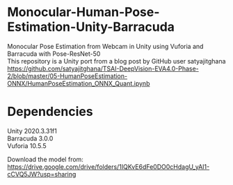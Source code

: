 # Monocular-Human-Pose-Estimation-Unity-Barracuda
Monocular Pose Estimation from Webcam in Unity using Vuforia and Barracuda with Pose-ResNet-50  
This repository is a Unity port from a blog post by GitHub user satyajitghana  
https://github.com/satyajitghana/TSAI-DeepVision-EVA4.0-Phase-2/blob/master/05-HumanPoseEstimation-ONNX/HumanPoseEstimation_ONNX_Quant.ipynb

# Dependencies
Unity 2020.3.31f1  
Barracuda 3.0.0  
Vuforia 10.5.5  
  
Download the model from: https://drive.google.com/drive/folders/1IQKvE6dFe0DO0cHdagU_yAI1-cCVQ5JW?usp=sharing
